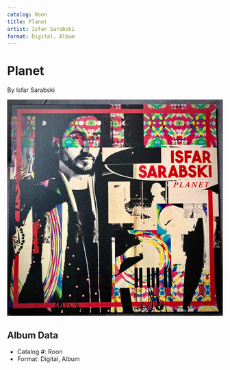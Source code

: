 ```yaml
---
catalog: Roon
title: Planet
artist: Isfar Sarabski
format: Digital, Album
---
```


# Planet

By Isfar Sarabski

![](../../assets/albumcovers/Isfar_Sarabski-Planet.png)

## Album Data

- Catalog #: Roon
- Format: Digital, Album

